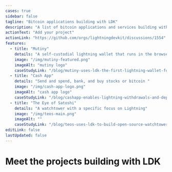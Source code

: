 ```yaml
---
cases: true
sidebar: false
tagline: "Bitcoin applications building with LDK"
description: "A list of bitcoin applications and services building with LDK"
actionText: "Add your project"
actionLink: "https://github.com/orgs/lightningdevkit/discussions/1554"
features:
  - title: "Mutiny"
    details: "A self-custodial lightning wallet that runs in the browser"
    image: "/img/mutiny-featured.png"
    imageAlt: "mutiny logo"
    caseStudyLink: "/blog/mutiny-uses-ldk-the-first-lightning-wallet-for-the-web/"
  - title: "Cash App"
    details: "Send and spend, bank, and buy stocks or bitcoin "
    image: "/img/cash-app-logo.png"
    imageAlt: "cash app logo"
    caseStudyLink: "/blog/cashapp-enables-lightning-withdrawals-and-deposits-using-ldk/"
  - title: "The Eye of Satoshi"
    details: "A watchtower with a specific focus on Lightning"
    image: "/img/teos-main.png"
    imageAlt: ""
    caseStudyLink: "/blog/teos-uses-ldk-to-build-open-source-watchtower/"
editLink: false
lastUpdated: false
---
```


<h1 class="more-cases-heading">
   Meet the projects building with LDK
</h1>

<CodeSwitcher :languages="{all: 'All', mobile:'Mobile', web:'Web', desktop:'Desktop', custodial: 'Custodial', infra:'Infrastructure', misc:'Misc',}">
  <template v-slot:mobile>
    <div class="case-studies">
     <div class="case-study-item">
      <a href="https://10101.finance/" target="_blank"><img src="./assets/10101.png" /></a>
      <h3><a href="https://10101.finance/" target="_blank">10101</a></h3>
      <p>An on and off-chain wallet infused with trading</p>
    </div>
    <div class="case-study-item">
      <a href="https://bitkit.to/" target="_blank"><img src="./assets/bitkit.png" /></a>
      <h3><a href="https://bitkit.to/" target="_blank">Bitkit</a></h3>
      <p>The ultimate bitcoin toolkit, take charge of your digital life</p>
    </div>
    <div class="case-study-item">
      <a href="https://bluewallet.io/" target="_blank"><img src="./assets/blue-wallet.png" /></a>
      <h3><a href="https://bluewallet.io/" target="_blank">Blue Wallet</a></h3>
      <p>A radically simple and powerful bitcoin and Lightning wallet</p>
    </div>
    <div class="case-study-item">
    <a href="https://twitter.com/kumulydev" target="_blank"><img src="./assets/kumuly.png" /></a>
    <h3><a href="https://twitter.com/kumulydev" target="_blank">Kumuly</a></h3>
    <p>Colombian-based mobile bitcoin and Lightning wallet</p>
    </div>
    <div class="case-study-item">
    <a href="https://lipa.swiss/" target="_blank"><img src="./assets/lipa.png" /></a>
    <h3><a href="https://lipa.swiss/" target="_blank">Lipa</a></h3>
    <p>Swiss-based app that offers a bitcoin wallet for individuals and businesses</p>
    </div>
     <div class="case-study-item">
      <a href="https://mercurywallet.com/" target="_blank"><img src="./assets/mercury.png" /></a>
      <h3><a href="https://mercurywallet.com/" target="_blank">Mercury</a></h3>
      <p>A layer 2 bitcoin wallet that enables users to send and swap bitcoin privately</p>
    </div>
     <div class="case-study-item">
      <a href="https://porticoexchange.github.io/porticoexchangev2.github.io/" target="_blank"><img src="./assets/portico.png" /></a>
      <h3><a href="https://porticoexchange.github.io/porticoexchangev2.github.io/" target="_blank">Portico</a></h3>
      <p>A DEX that enables people to swap between bitcoin layers and sidechains</p>
    </div>
     <div class="case-study-item">
      <a href="https://www.velascommerce.com/" target="_blank"><img src="./assets/velas.png" /></a>
      <h3><a href="https://www.velascommerce.com/" target="_blank">Velas</a></h3>
      <p>A way to integrate Lightning into websites, mobile applications, and more</p>
    </div>
    </div>
  </template>

  <template v-slot:web>

  <div class="case-studies">
    <div class="case-study-item">
      <h3><a href="https://mutinywallet.com/" target="_blank"><img src="./assets/mutiny.png" /></a></h3>
      <h3><a href="https://mutinywallet.com/" target="_blank">Mutiny</a></h3>
      <p>A web-first unstoppable bitcoin wallet for everyone</p>
    </div>
  </div>

  </template>

  <template v-slot:desktop>
      <div class="case-studies">
      <div class="case-study-item">
        <a href="https://atomicdex.io/en/" target="_blank"><img src="./assets/atomic.png" /></a>
        <h3><a href="https://atomicdex.io/en/" target="_blank">AtomicDEX</a></h3>
        <p>A multi-coin wallet, bridge, and DEX rolled into one app</p>
      </div>
      <div class="case-study-item">
        <a href="https://hydranet.ai/" target="_blank"><img src="./assets/hydranet.png" /></a>
        <h3><a href="https://hydranet.ai/" target="_blank">Hydranet</a></h3>
        <p>A layer 3 decentralized exchange, allowing trading with native tokens between blockchains</p>
      </div>
      <div class="case-study-item">
        <a href="https://mercurywallet.com/" target="_blank"><img src="./assets/mercury.png" /></a>
        <h3><a href="https://mercurywallet.com/" target="_blank">Mercury</a></h3>
        <p>A layer 2 bitcoin wallet that enables users to send and swap bitcoin privately</p>
      </div>
      </div>
  </template>


  <template v-slot:custodial>

  <div class="case-studies">
  <div class="case-study-item">
    <a href="https://cash.app/" target="_blank"> <img src="./assets/cash-app-logo.png" /></a>
    <h3><a href="https://cash.app/" target="_blank">Cash App</a></h3>
    <p>Send and spend, bank, and buy stocks or bitcoin</p>
  </div>
  </div>

  </template>

  <template v-slot:infra>

  <div class="case-studies">
  <div class="case-study-item">
    <a href="https://github.com/aciedo" target="_blank"><img src="./assets/aciedo.svg" /></a>
    <h3><a href="https://github.com/aciedo" target="_blank">Aciedo</a></h3>
    <p>A financial infrastructure suite for developers and users</p>
  </div>
  <div class="case-study-item">
    <a href="https://cequals.xyz/" target="_blank"><img src="./assets/c=.png" /></a>
    <h3><a href="https://cequals.xyz/" target="_blank">c=</a></h3>
    <p>Tools and services that connect people to the Lightning Network</p>
  </div>
  <div class="case-study-item">
    <a href="https://github.com/kuutamolabs/lightning-knd" target="_blank"><img src="./assets/kuutamo.png" /></a>
    <h3><a href="https://github.com/kuutamolabs/lightning-knd" target="_blank">kuutamo</a></h3>
    <p>A turn-key, end-to-end solution for running self-hosted nodes, anywhere</p>
  </div>
  <div class="case-study-item">
    <a href="https://github.com/lndk-org/lndk" target="_blank"><img src="./assets/lndk.png" /></a>
    <h3><a href="https://github.com/lndk-org/lndk" target="_blank">LNDK</a></h3>
    <p>A standalone daemon that aims to externally implement BOLT 12 functionality for LND</p>
  </div>
  <div class="case-study-item">
    <a href="https://github.com/lexe-tech" target="_blank"><img src="./assets/lexe.png" /></a>
    <h3><a href="https://github.com/lexe-tech" target="_blank">Lexe</a></h3>
    <p>Managed non-custodial Lightning nodes inside secure hardware</p>
  </div>
  <div class="case-study-item">
    <a href="https://github.com/L2-Technology/sensei" target="_blank"><img src="./assets/sensei.png" /></a>
    <h3><a href="https://github.com/L2-Technology/sensei" target="_blank">Sensei</a></h3>
    <p>A Lightning node implementation for everyone</p>
  </div>
  <div class="case-study-item">
    <a href="https://github.com/talaia-labs/rust-teos" target="_blank"><img src="./assets/teos.png" /></a>
    <h3><a href="https://github.com/talaia-labs/rust-teos" target="_blank">TEOS</a></h3>
    <p>A bitcoin watchtower with a specific focus on Lightning</p>
  </div>
  <div class="case-study-item">
    <a href="https://vls.tech/" target="_blank"><img src="./assets/vls.png" /></a>
    <h3><a href="https://vls.tech/" target="_blank">VLS</a></h3>
    <p>Separates Lightning private keys and security rule validation from nodes, into a discrete signing device</p>
  </div>
  <div class="case-study-item">
    <a href="https://voltage.cloud/" target="_blank"><img src="./assets/voltage.png" /></a>
    <h3><a href="https://voltage.cloud/" target="_blank">Voltage</a></h3>
    <p>Enterprise-grade infrastructure for the Lightning Network</p>
  </div>  
  </div>

  </template>

  <template v-slot:misc>
      <div class="case-studies">
         <div class="case-study-item">
          <a href="https://github.com/BitcoinDevShop/hidden-lightning-network" target="_blank"><img src="./assets/github.png" /></a>
          <h3><a href="https://github.com/BitcoinDevShop/hidden-lightning-network" target="_blank">The Hidden LN</a></h3>
          <p>Probes the Lightning Network for the detection of private channels</p>
        </div>
        <div class="case-study-item">
          <a href="https://github.com/TonyGiorgio/ldk-sample-tor" target="_blank"><img src="./assets/github.png" /></a>
          <h3><a href="https://github.com/TonyGiorgio/ldk-sample-tor" target="_blank">ldk-sample with Tor</a></h3>
          <p>An experimentation with tor that adapts the ldk-sample node</p>
        </div>
        <div class="case-study-item">
          <a href="https://github.com/RGB-Tools/rgb-lightning-sample" target="_blank"><img src="./assets/github.png" /></a>
          <h3><a href="https://github.com/RGB-Tools/rgb-lightning-sample" target="_blank">rgb-lightning-sample</a></h3>
          <p>LN node based on ldk-sample supporting RGB assets</p>
        </div>
         <div class="case-study-item">
          <a href="https://github.com/p2pderivatives/rust-dlc" target="_blank"><img src="./assets/github.png" /></a>
          <h3><a href="https://github.com/p2pderivatives/rust-dlc" target="_blank">rust-dlc</a></h3>
          <p>A Rust library for working with Discreet Log Contracts</p>
        </div>
        <div class="case-study-item">
          <a href="https://github.com/ConorOkus/uMlando-wallet" target="_blank"><img src="./assets/github.png" /></a>
          <h3><a href="https://github.com/ConorOkus/uMlando-wallet" target="_blank">uMlando</a></h3>
          <p>An educational Android demo wallet</p>
        </div>
      </div>

  </template>

  <template v-slot:all>
  <div class="case-studies">
    <div class="case-study-item">
      <a href="https://10101.finance/" target="_blank"><img src="./assets/10101.png" /></a>
      <h3><a href="https://10101.finance/" target="_blank">10101</a></h3>
      <p>An on and off-chain wallet infused with trading</p>
    </div>
    <div class="case-study-item">
    <a href="https://github.com/aciedo" target="_blank"><img src="./assets/aciedo.svg" /></a>
    <h3><a href="https://github.com/aciedo" target="_blank">Aciedo</a></h3>
    <p>A financial infrastructure suite for developers and users</p>
    </div>
    <div class="case-study-item">
      <a href="https://atomicdex.io/en/" target="_blank"><img src="./assets/atomic.png" /></a>
      <h3><a href="https://atomicdex.io/en/" target="_blank">AtomicDEX</a></h3>
      <p>A multi-coin wallet, bridge, and DEX rolled into one app</p>
    </div>
    <div class="case-study-item">
      <a href="https://bitkit.to/" target="_blank"><img src="./assets/bitkit.png" /></a>
      <h3><a href="https://bitkit.to/" target="_blank">Bitkit</a></h3>
      <p>The ultimate bitcoin toolkit, take charge of your digital life</p>
    </div>
    <div class="case-study-item">
      <a href="https://bluewallet.io/" target="_blank"><img src="./assets/blue-wallet.png" /></a>
      <h3><a href="https://bluewallet.io/" target="_blank">Blue Wallet</a></h3>
      <p>A radically simple and powerful bitcoin and Lightning wallet</p>
    </div>
    <div class="case-study-item">
      <a href="https://cequals.xyz/" target="_blank"><img src="./assets/c=.png" /></a>
      <h3><a href="https://cequals.xyz/" target="_blank">c=</a></h3>
      <p>Tools and services that connect people to the Lightning Network</p>
    </div>
    <div class="case-study-item">
      <a href="https://cash.app/" target="_blank"> <img src="./assets/cash-app-logo.png" /></a>
      <h3><a href="https://cash.app/" target="_blank">Cash App</a></h3>
      <p>Send and spend, bank, and buy stocks or bitcoin</p>
    </div>
    <div class="case-study-item">
      <a href="https://hydranet.ai/" target="_blank"><img src="./assets/hydranet.png" /></a>
      <h3><a href="https://hydranet.ai/" target="_blank">Hydranet</a></h3>
      <p>A layer 3 decentralized exchange, allowing trading with native tokens between blockchains</p>
    </div>
   <div class="case-study-item">
    <a href="https://twitter.com/kumulydev" target="_blank"><img src="./assets/kumuly.png" /></a>
    <h3><a href="https://twitter.com/kumulydev" target="_blank">Kumuly</a></h3>
    <p>Colombian-based mobile bitcoin and Lightning wallet</p>
   </div>
   <div class="case-study-item">
      <a href="https://github.com/kuutamolabs/lightning-knd" target="_blank"><img src="./assets/kuutamo.png" /></a>
      <h3><a href="https://github.com/kuutamolabs/lightning-knd" target="_blank">kuutamo</a></h3>
      <p>A turn-key, end-to-end solution for running self-hosted nodes, anywhere</p>
   </div>
   <div class="case-study-item">
    <a href="https://github.com/TonyGiorgio/ldk-sample-tor" target="_blank"><img src="./assets/github.png" /></a>
    <h3><a href="https://github.com/TonyGiorgio/ldk-sample-tor" target="_blank">ldk-sample with Tor</a></h3>
    <p>An experimentation with tor that adapts the ldk-sample node</p>
   </div>
   <div class="case-study-item">
    <a href="https://github.com/lexe-tech" target="_blank"> <img src="./assets/lexe.png" /></a>
    <h3><a href="https://github.com/lexe-tech" target="_blank">Lexe</a></h3>
    <p>Managed non-custodial Lightning nodes inside secure hardware</p>
  </div>
  <div class="case-study-item">
    <a href="https://lipa.swiss/" target="_blank"><img src="./assets/lipa.png" /></a>
    <h3><a href="https://lipa.swiss/" target="_blank">Lipa</a></h3>
    <p>Swiss-based mobile app that offers a bitcoin wallet for individuals and businesses</p>
  </div>
  <div class="case-study-item">
    <a href="https://github.com/lndk-org/lndk" target="_blank"><img src="./assets/lndk.png" /></a>
    <h3><a href="https://github.com/lndk-org/lndk" target="_blank">LNDK</a></h3>
    <p>A standalone daemon that aims to externally implement BOLT 12 functionality for LND</p>
  </div>
  <div class="case-study-item">
    <a href="https://mercurywallet.com/" target="_blank"><img src="./assets/mercury.png" /></a>
    <h3><a href="https://mercurywallet.com/" target="_blank">Mercury</a></h3>
    <p>A layer 2 bitcoin wallet that enables users to send and swap bitcoin privately</p>
  </div>
  <div class="case-study-item">
    <a href="https://mutinywallet.com/" target="_blank"><img src="./assets/mutiny.png" /></a>
    <h3><a href="https://mutinywallet.com/" target="_blank">Mutiny</a></h3>
    <p>A web-first unstoppable bitcoin wallet for everyone</p>
  </div>
  <div class="case-study-item">
    <a href="https://github.com/RGB-Tools/rgb-lightning-sample" target="_blank"><img src="./assets/github.png" /></a>
    <h3><a href="https://github.com/RGB-Tools/rgb-lightning-sample" target="_blank">rgb-lightning-sample</a></h3>
    <p>LN node based on ldk-sample supporting RGB assets</p>
  </div>
  <div class="case-study-item">
    <a href="https://github.com/p2pderivatives/rust-dlc" target="_blank"><img src="./assets/github.png" /></a>
    <h3><a href="https://github.com/p2pderivatives/rust-dlc" target="_blank">rust-dlc</a></h3>
    <p>A Rust library for working with Discreet Log Contracts</p>
  </div>
  <div class="case-study-item">
    <a href="https://github.com/L2-Technology/sensei" target="_blank"><img src="./assets/sensei.png" /></a>
    <h3><a href="https://github.com/L2-Technology/sensei" target="_blank">Sensei</a></h3>
    <p>A Lightning node implementation for everyone</p>
  </div>
  <div class="case-study-item">
    <a href="https://github.com/talaia-labs/rust-teos" target="_blank"><img src="./assets/teos.png" /></a>
    <h3><a href="https://github.com/talaia-labs/rust-teos" target="_blank">TEOS</a></h3>
    <p>A bitcoin watchtower with a specific focus on Lightning</p>
  </div>
  <div class="case-study-item">
    <a href="https://github.com/BitcoinDevShop/hidden-lightning-network" target="_blank"><img src="./assets/github.png" /></a>
    <h3><a href="https://github.com/BitcoinDevShop/hidden-lightning-network" target="_blank">The Hidden LN</a></h3>
    <p>Probes the Lightning Network for the detection of private channels</p>
  </div>
  <div class="case-study-item">
    <a href="https://github.com/ConorOkus/uMlando-wallet" target="_blank"><img src="./assets/github.png" /></a>
    <h3><a href="https://github.com/ConorOkus/uMlando-wallet" target="_blank">uMlando</a></h3>
    <p>An educational Android demo wallet</p>
  </div>
  <div class="case-study-item">
    <a href="https://www.velascommerce.com/" target="_blank"><img src="./assets/velas.png" /></a>
    <h3><a href="https://www.velascommerce.com/" target="_blank">Velas</a></h3>
    <p>A way to integrate Lightning into websites, mobile applications, and more</p>
  </div>
  <div class="case-study-item">
    <a href="https://vls.tech/" target="_blank"><img src="./assets/vls.png" /></a>
    <h3><a href="https://vls.tech/" target="_blank">VLS</a></h3>
    <p>Separates Lightning private keys and security rule validation from nodes, into a discrete signing device</p>
  </div>
  <div class="case-study-item">
    <a href="https://voltage.cloud/" target="_blank"><img src="./assets/voltage.png" /></a>
    <h3><a href="https://voltage.cloud/" target="_blank">Voltage</a></h3>
    <p>Enterprise-grade infrastructure for the Lightning Network</p>
  </div>
  </div>

  </template>

</CodeSwitcher>
